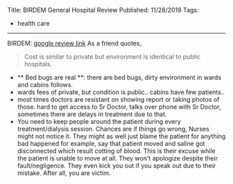 Title: BIRDEM General Hospital Review
Published: 11/28/2019
Tags:
  - health care
---
BIRDEM: [google review link](https://www.google.com/search?sxsrf=ACYBGNTMLrdeP99E_eiLCVujRWvrGh7t8g%3A1574983392995&ei=4FbgXaSuPOP19APgwoJg&q=birdem+hospital&oq=birdem+hospital&gs_l=psy-ab.3..35i39l2j0l3j0i20i263j0l4.2652.8043..10211...1.1..0.169.1542.11j5......0....1..gws-wiz.......0i71j0i273j0i131j0i67j35i304i39j0i13.QrrR8Vo4Idc&ved=0ahUKEwiknqqtho7mAhXjOn0KHWChAAwQ4dUDCAs&uact=5#lrd=0x3755b8eb2cd9b849:0x7c213c924dd2d324,1,,,)
As a friend quotes,
> Cost is similar to private but environment is identical to public hospitals.

- ** Bed bugs are real **: there are bed bugs, dirty environment in wards and cabins follows.
- wards fees of private, but condition is public.. cabins have few patients..
- most times doctors are resistant on showing report or taking photos of those.
hard to get access to Sr Doctor, talks over phone with Sr Doctor, sometimes there are delays in treatment due to that.
- You need to keep people around the patient during every treatment/dialysis session. Chances are if things go wrong, Nurses might not notice it. They might as well just blame the patient for anything bad happened for example, say that patient moved and saline got disconnected which result cotting of blood. This is their excuse while the patient is unable to move at all. They won't apologize despite their fault/negligence. They even kick you out if you speak out due to their mistake. After all, you are victim.
